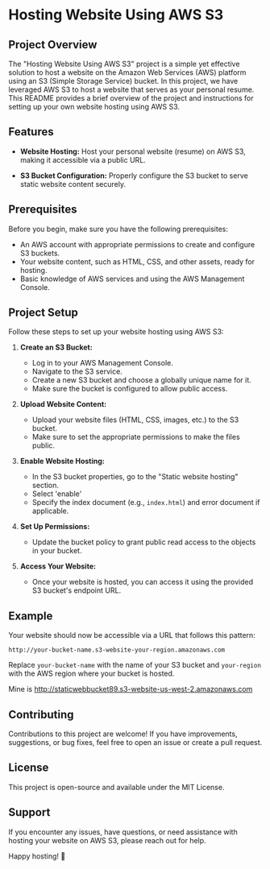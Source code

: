 # Hosting Website Using AWS S3

## Project Overview

The "Hosting Website Using AWS S3" project is a simple yet effective solution to host a website on the Amazon Web Services (AWS) platform using an S3 (Simple Storage Service) bucket. In this project, we have leveraged AWS S3 to host a website that serves as your personal resume. This README provides a brief overview of the project and instructions for setting up your own website hosting using AWS S3.

## Features

- **Website Hosting:** Host your personal website (resume) on AWS S3, making it accessible via a public URL.

- **S3 Bucket Configuration:** Properly configure the S3 bucket to serve static website content securely.

## Prerequisites

Before you begin, make sure you have the following prerequisites:

- An AWS account with appropriate permissions to create and configure S3 buckets.
- Your website content, such as HTML, CSS, and other assets, ready for hosting.
- Basic knowledge of AWS services and using the AWS Management Console.

## Project Setup

Follow these steps to set up your website hosting using AWS S3:

1. **Create an S3 Bucket:**

   - Log in to your AWS Management Console.
   - Navigate to the S3 service.
   - Create a new S3 bucket and choose a globally unique name for it.
   - Make sure the bucket is configured to allow public access.

2. **Upload Website Content:**

   - Upload your website files (HTML, CSS, images, etc.) to the S3 bucket.
   - Make sure to set the appropriate permissions to make the files public.

3. **Enable Website Hosting:**

   - In the S3 bucket properties, go to the "Static website hosting" section.
   - Select 'enable'
   - Specify the index document (e.g., `index.html`) and error document if applicable.

4. **Set Up Permissions:**

   - Update the bucket policy to grant public read access to the objects in your bucket.

5. **Access Your Website:**

   - Once your website is hosted, you can access it using the provided S3 bucket's endpoint URL.

## Example

Your website should now be accessible via a URL that follows this pattern:

```
http://your-bucket-name.s3-website-your-region.amazonaws.com
```

Replace `your-bucket-name` with the name of your S3 bucket and `your-region` with the AWS region where your bucket is hosted.

Mine is http://staticwebbucket89.s3-website-us-west-2.amazonaws.com

## Contributing

Contributions to this project are welcome! If you have improvements, suggestions, or bug fixes, feel free to open an issue or create a pull request.

## License

This project is open-source and available under the MIT License.

## Support

If you encounter any issues, have questions, or need assistance with hosting your website on AWS S3, please reach out for help.

Happy hosting! 🚀
